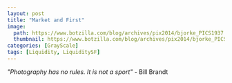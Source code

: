 ```yaml
---
layout: post
title: "Market and First"
image:
  path: https://www.botzilla.com/blog/archives/pix2014/bjorke_PICS1937.jpg
  thumbnail: https://www.botzilla.com/blog/archives/pix2014/bjorke_PICS1937.jpg
categories: [GrayScale]
tags: [Liquidity, LiquiditySF]
---
```





<i>"Photography has no rules. It is not a sport"</i> - Bill Brandt
